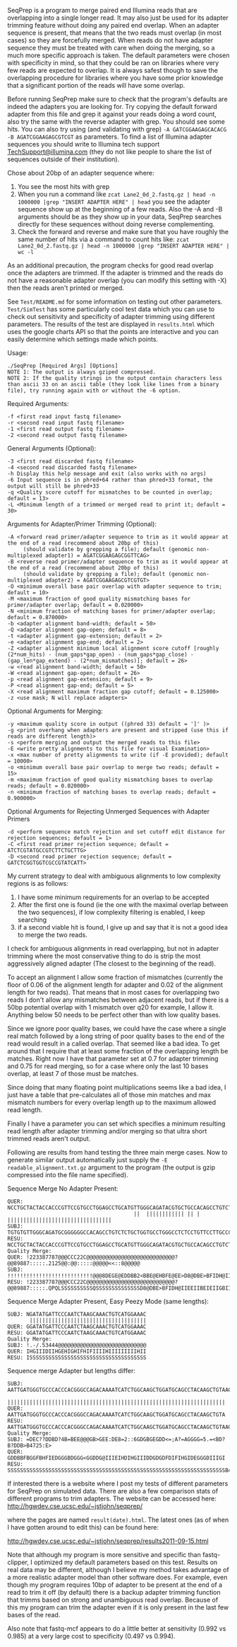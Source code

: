 SeqPrep is a program to merge paired end Illumina reads that are overlapping into a single longer read. It may also just be used for its adapter trimming feature without doing any paired end overlap. When an adapter sequence is present, that means that the two reads must overlap (in most cases) so they are forcefully merged. When reads do not have adapter sequence they must be treated with care when doing the merging, so a much more specific approach is taken. The default parameters were chosen with specificity in mind, so that they could be ran on libraries where very few reads are expected to overlap. It is always safest though to save the overlapping procedure for libraries where you have some prior knowledge that a significant portion of the reads will have some overlap. 

Before running SeqPrep make sure to check that the program's defaults are indeed the adapters you are looking for. Try copying the default forward adapter from this file and grep it against your reads doing a word count, also try the same with the reverse adapter with grep. You should see some hits. You can also try using (and validating with grep) `-A GATCGGAAGAGCACACG -B AGATCGGAAGAGCGTCGT` as parameters. To find a list of Illumina adapter sequences you should write to Illumina tech support TechSupport@illumina.com (they do not like people to share the list of sequences outside of their institution).

Chose about 20bp of an adapter sequence where:

1.    You see the most hits with grep
2.    When you run a command like `zcat Lane2_0d_2.fastq.gz | head -n 1000000 |grep "INSERT ADAPTER HERE" | head` you see the adapter sequence show up at the beginning of a few reads. Also the -A and -B arguments should be as they show up in your data, SeqPrep searches directly for these sequences without doing reverse complementing.
3.    Check the forward and reverse and make sure that you have roughly the same number of hits via a command to count hits like: `zcat Lane2_0d_2.fastq.gz | head -n 1000000 |grep "INSERT ADAPTER HERE" | wc -l`

As an additional precaution, the program checks for good read overlap once the adapters are trimmed. If the adapter is trimmed and the reads do not have a reasonable adapter overlap (you can modify this setting with -X) then the reads aren't printed or merged. 

See `Test/README.md` for some information on testing out other parameters. `Test/SimTest` has some particularly cool test data which you can use to check out sensitivity and specificity of adapter trimming using different parameters. The results of the test are displayed in `results.html` which uses the google charts API so that the points are interactive and you can easily determine which settings made which points.


Usage:
    
    ./SeqPrep [Required Args] [Options]
    NOTE 1: The output is always gziped compressed.
    NOTE 2: If the quality strings in the output contain characters less than ascii 33 on an ascii table (they look like lines from a binary file), try running again with or without the -6 option.

Required Arguments:

	-f <first read input fastq filename>
	-r <second read input fastq filename>
	-1 <first read output fastq filename>
	-2 <second read output fastq filename>

General Arguments (Optional):

	-3 <first read discarded fastq filename>
	-4 <second read discarded fastq filename>
	-h Display this help message and exit (also works with no args) 
	-6 Input sequence is in phred+64 rather than phred+33 format, the output will still be phred+33 
	-q <Quality score cutoff for mismatches to be counted in overlap; default = 13>
	-L <Minimum length of a trimmed or merged read to print it; default = 30>

Arguments for Adapter/Primer Trimming (Optional):

	-A <forward read primer/adapter sequence to trim as it would appear at the end of a read (recommend about 20bp of this)
		 (should validate by grepping a file); default (genomic non-multiplexed adapter1) = AGATCGGAAGAGCGGTTCAG>
	-B <reverse read primer/adapter sequence to trim as it would appear at the end of a read (recommend about 20bp of this)
		 (should validate by grepping a file); default (genomic non-multiplexed adapter2) = AGATCGGAAGAGCGTCGTGT>
	-O <minimum overall base pair overlap with adapter sequence to trim; default = 10>
	-M <maximum fraction of good quality mismatching bases for primer/adapter overlap; default = 0.020000>
	-N <minimum fraction of matching bases for primer/adapter overlap; default = 0.870000>
	-b <adapter alignment band-width; default = 50>
	-Q <adapter alignment gap-open; default = 8>
	-t <adapter alignment gap-extension; default = 2>
	-e <adapter alignment gap-end; default = 2>
	-Z <adapter alignment minimum local alignment score cutoff [roughly (2*num_hits) - (num_gaps*gap_open) - (num_gaps*gap_close) - (gap_len*gap_extend) - (2*num_mismatches)]; default = 26>
	-w <read alignment band-width; default = 50>
	-W <read alignment gap-open; default = 26>
	-p <read alignment gap-extension; default = 9>
	-P <read alignment gap-end; default = 5>
	-X <read alignment maximum fraction gap cutoff; default = 0.125000>
	-z <use mask; N will replace adapters>

Optional Arguments for Merging:

	-y <maximum quality score in output ((phred 33) default = ']' )>
	-g <print overhang when adapters are present and stripped (use this if reads are different length)>
	-s <perform merging and output the merged reads to this file>
	-E <write pretty alignments to this file for visual Examination>
	-x <max number of pretty alignments to write (if -E provided); default = 10000>
	-o <minimum overall base pair overlap to merge two reads; default = 15>
	-m <maximum fraction of good quality mismatching bases to overlap reads; default = 0.020000>
	-n <minimum fraction of matching bases to overlap reads; default = 0.900000>

Optional Arguments for Rejecting Unmerged Sequences with Adapter Primers

	-d <perform sequence match rejection and set cutoff edit distance for rejection sequences; default = 1>
	-C <first read primer rejection sequence; default = ATCTCGTATGCCGTCTTCTGCTTG>
	-D <second read primer rejection sequence; default = GATCTCGGTGGTCGCCGTATCATT>

My current strategy to deal with ambiguous alignments to low complexity regions is as follows:

1. I have some minimum requirements for an overlap to be accepted
2. After the first one is found (ie the one with the maximal overlap between the two sequences), if low complexity filtering is enabled, I keep searching
3. if a second viable hit is found, I give up and say that it is not a good idea to merge the two reads.

I check for ambiguous alignments in read overlapping, but not in adapter trimming where the most conservative thing to do is strip the most aggressively aligned adapter (The closest to the beginning of the read).

To accept an alignment I allow some fraction of mismatches (currently the floor of 0.06 of the alignment length for adapter and 0.02 of the alignment length for two reads). That means that in most cases for overlapping two reads I don't allow any mismatches between adjacent reads, but if there is a 50bp potential overlap with 1 mismatch over q20 for example, I allow it. Anything below 50 needs to be perfect other than with low quality bases.

Since we ignore poor quality bases, we could have the case where a single real match followed by a long string of poor quality bases to the end of the read would result in a called overlap. That seemed like a bad idea. To get around that I require that at least some fraction of the overlapping length be matches. Right now I have that parameter set at 0.7 for adapter trimming and 0.75 for read merging, so for a case where only the last 10 bases overlap, at least 7 of those must be matches. 

Since doing that many floating point multiplications seems like a bad idea, I just have a table that pre-calculates all of those min matches and max mismatch numbers for every overlap length up to the maximum allowed read length.

Finally I have a parameter you can set which specifies a minimum resulting read length after adapter trimming and/or merging so that ultra short trimmed reads aren't output.

Following are results from hand testing the three main merge cases. Now to generate similar output automatically just supply the `-E readable_alignment.txt.gz` argument to the program (the output is gzip compressed into the file name specified). 


Sequence Merge No Adapter Present:

    QUER: NCCTGCTACTACCACCCGTTCCGTGCCTGGAGCCTGCATGTTGGGCAGATACGTGCTGCCACAGCCTGTCTCTGCTGGTGCCTGGGCCTC
                                            ||  |||||||||||| || |  |||||||||||||||||||||||||||||||||
    SUBJ:                                   TGTGTGTTGGGCAGATGCGGGGGGCCACAGCCTGTCTCTGCTGGTGCCTGGGCCTCTCCTGTTCCTTGCCCACGTCTCCGTCTCCTGTTG
    RESU: NCCTGCTACTACCACCCGTTCCGTGCCTGGAGCCTGCATGTTGGGCAGATACGTGCTGCCACAGCCTGTCTCTGCTGGTGCCTGGGCCTCTCCTGTTCCTTGCCCACGTCTCCGTCTCCTGTTG
    Quality Merge:
    QUER: !223387787@@@CCC22C@@@@@@@@@@@@@@@@@@@@@@@@@@@@?@@89887:::::.2125@@:@@:::::@@@@@<<::8@@@@@
    SUBJ:                                   !!!!!!!!!!!!!!!!!!!!!!!!!!!@@@8DEGE@EDDBB2<BBE@EHBFE@EE>D8@DBE>BFIDH@IIEEIIBEIEIIGBIIGIFII
    RESU: !223387787@@@CCC22C@@@@@@@@@@@@@@@@@@@@@@@@@@@@?@@89887:::::.QPQLSSSSSSSSSSQSSSSSSSSSSSSSSD8@DBE>BFIDH@IIEEIIBEIEIIGBIIGIFII


Sequence Merge Adapter Present, Easy Peezy Mode (same lengths):

    SUBJ: NGATATGATTCCCAATCTAAGCAAACTGTCATGGAAAC
           |||||||||||||||||||||||||||||||||||||
    QUER: GGATATGATTCCCAATCTAAGCAAACTGTCATGGAAAC
    RESU: GGATATGATTCCCAATCTAAGCAAACTGTCATGGAAAC
    Quality Merge:
    SUBJ: !.-/.53444@@@@@@@@@@@@@@@@@@@@@@@@@@@@
    QUER: IHGIIIDIIHGEHIGHIFHIFIIIIHIIIIIIIIIHII
    RESU: ISSSSSSSSSSSSSSSSSSSSSSSSSSSSSSSSSSSSS


Sequence merge Adapter but lengths differ:

    SUBJ: AATTGATGGGTGCCCACCCACGGGCCAGACAAAATCATCTGGCAAGCTGGATGCAGCCTACAAGCTGTAAGATTGGA
          |||||||||||||||||||||||||||||||||||||||||||||||||||||||||||||||||||||
    QUER: AATTGATGGGTGCCCACCCACGGGCCAGACAAAATCATCTGGCAAGCTGGATGCAGCCTACAAGCTGTA
    RESU: AATTGATGGGTGCCCACCCACGGGCCAGACAAAATCATCTGGCAAGCTGGATGCAGCCTACAAGCTGTAAGATTGGA
    Quality Merge:
    SUBJ: =DEC??DDBD?4B=BEE@@@GB>GEE:DE8=2::6GDGBGEGDD<=;A?=AGGGG=5.=<BD?B?DDB>B4725:E>
    QUER: GDDBBFBGGFBHFIEDGGGBDGGG<GGDDG@IIIEIHDIHGIIIDDGDGDFDIFIHGIDEGGGDIIIGI
    RESU: SSSSSSSSSSSSSSSSSSSSSSSSSSSSSSSSSSSSSSSSSSSSSSSSSSSSSSSSSSSSSSSSSSSSSB4725:E>


If interested there is a website where I post my tests of different parameters for SeqPrep on simulated data. There are also a few comparison stats of different programs to trim adapters. The website can be accessed here:
http://hgwdev.cse.ucsc.edu/~jstjohn/seqprep/

where the pages are named `result(date).html`. The latest ones (as of when I have gotten around to edit this) can be found here:

http://hgwdev.cse.ucsc.edu/~jstjohn/seqprep/results2011-09-15.html

Note that although my program is more sensitive and specific than fastq-clipper, I optimized my default parameters based on this test. Results on real data may be
different, although I believe my method takes advantage of a more realistic adapter model than other software does. For example, even though my program requires
10bp of adapter to be present at the end of a read to trim it off (by default) there is a backup adapter trimming function that trimms based on strong and
unambiguous read overlap. Because of this my program can trim the adapter even if it is only present in the last few bases of the read.

Also note that fastq-mcf appears to do a little better at sensitivity (0.992 vs 0.985) at a very large cost to specificity (0.497 vs 0.994).
